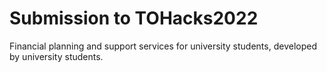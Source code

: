# Submission to TOHacks2022

Financial planning and support services for university students, developed by university students.
